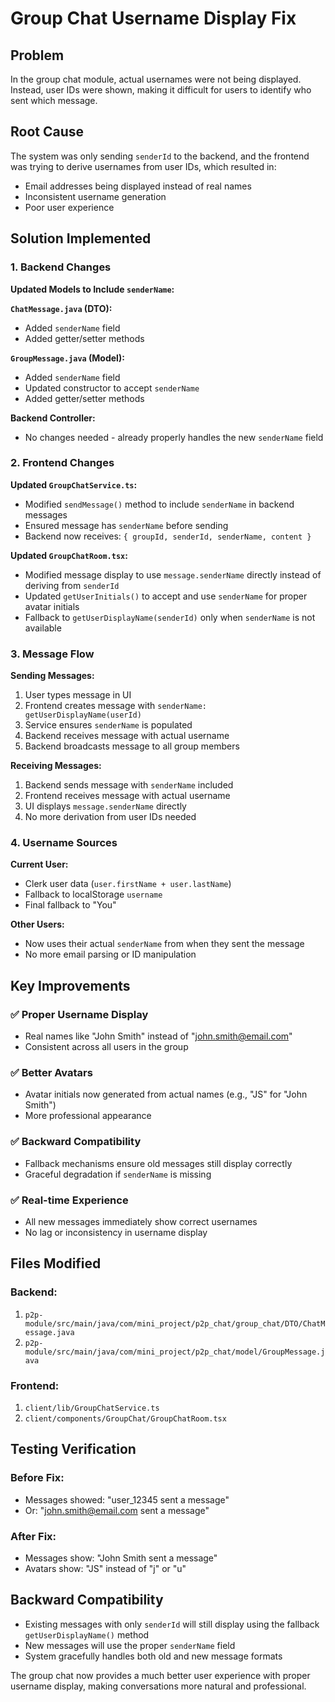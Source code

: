 # Group Chat Username Display Fix

## Problem
In the group chat module, actual usernames were not being displayed. Instead, user IDs were shown, making it difficult for users to identify who sent which message.

## Root Cause
The system was only sending `senderId` to the backend, and the frontend was trying to derive usernames from user IDs, which resulted in:
- Email addresses being displayed instead of real names
- Inconsistent username generation
- Poor user experience

## Solution Implemented

### 1. Backend Changes

**Updated Models to Include `senderName`:**

**`ChatMessage.java` (DTO):**
- Added `senderName` field
- Added getter/setter methods

**`GroupMessage.java` (Model):**
- Added `senderName` field  
- Updated constructor to accept `senderName`
- Added getter/setter methods

**Backend Controller:**
- No changes needed - already properly handles the new `senderName` field

### 2. Frontend Changes

**Updated `GroupChatService.ts`:**
- Modified `sendMessage()` method to include `senderName` in backend messages
- Ensured message has `senderName` before sending
- Backend now receives: `{ groupId, senderId, senderName, content }`

**Updated `GroupChatRoom.tsx`:**
- Modified message display to use `message.senderName` directly instead of deriving from `senderId`
- Updated `getUserInitials()` to accept and use `senderName` for proper avatar initials
- Fallback to `getUserDisplayName(senderId)` only when `senderName` is not available

### 3. Message Flow

**Sending Messages:**
1. User types message in UI
2. Frontend creates message with `senderName: getUserDisplayName(userId)`
3. Service ensures `senderName` is populated 
4. Backend receives message with actual username
5. Backend broadcasts message to all group members

**Receiving Messages:**
1. Backend sends message with `senderName` included
2. Frontend receives message with actual username
3. UI displays `message.senderName` directly
4. No more derivation from user IDs needed

### 4. Username Sources

**Current User:**
- Clerk user data (`user.firstName + user.lastName`)
- Fallback to localStorage `username`
- Final fallback to "You"

**Other Users:**  
- Now uses their actual `senderName` from when they sent the message
- No more email parsing or ID manipulation

## Key Improvements

### ✅ **Proper Username Display**
- Real names like "John Smith" instead of "john.smith@email.com"
- Consistent across all users in the group

### ✅ **Better Avatars**
- Avatar initials now generated from actual names (e.g., "JS" for "John Smith")
- More professional appearance

### ✅ **Backward Compatibility**
- Fallback mechanisms ensure old messages still display correctly
- Graceful degradation if `senderName` is missing

### ✅ **Real-time Experience**
- All new messages immediately show correct usernames
- No lag or inconsistency in username display

## Files Modified

### Backend:
1. `p2p-module/src/main/java/com/mini_project/p2p_chat/group_chat/DTO/ChatMessage.java`
2. `p2p-module/src/main/java/com/mini_project/p2p_chat/model/GroupMessage.java`

### Frontend:
1. `client/lib/GroupChatService.ts`
2. `client/components/GroupChat/GroupChatRoom.tsx`

## Testing Verification

### Before Fix:
- Messages showed: "user_12345 sent a message"
- Or: "john.smith@email.com sent a message"

### After Fix:
- Messages show: "John Smith sent a message"
- Avatars show: "JS" instead of "j" or "u"

## Backward Compatibility

- Existing messages with only `senderId` will still display using the fallback `getUserDisplayName()` method
- New messages will use the proper `senderName` field
- System gracefully handles both old and new message formats

The group chat now provides a much better user experience with proper username display, making conversations more natural and professional.

